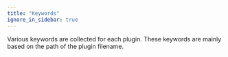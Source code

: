 ```yaml
---
title: "Keywords"
ignore_in_sidebar: true
---
```


Various keywords are collected for each plugin.
These keywords are mainly based on the path of the plugin filename.
